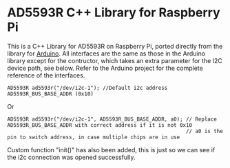 # AD5593R C++ Library for Raspberry Pi
This is a C++ Library for AD5593R on Raspberry Pi, ported directly from the library for [Arduino](https://github.com/LukasJanavicius/AD5593R-Arduino-ESP32-Library). All interfaces are the same as those in the Arduino library except for the contructor, which takes an extra parameter for the I2C device path, see below. Refer to the Arduino project for the complete reference of the interfaces.
```
AD5593R ad5593r("/dev/i2c-1"); //Default i2c address AD5593R_BUS_BASE_ADDR (0x10)
```
Or
```
AD5593R ad5593r("/dev/i2c-1", AD5593R_BUS_BASE_ADDR, a0); // Replace AD5593R_BUS_BASE_ADDR with correct address if it is not 0x10
                                                          // a0 is the pin to switch address, in case multiple chips are in use
```

Custom function "init()" has also been added, this is just so we can see if the i2c connection was opened successfully.
